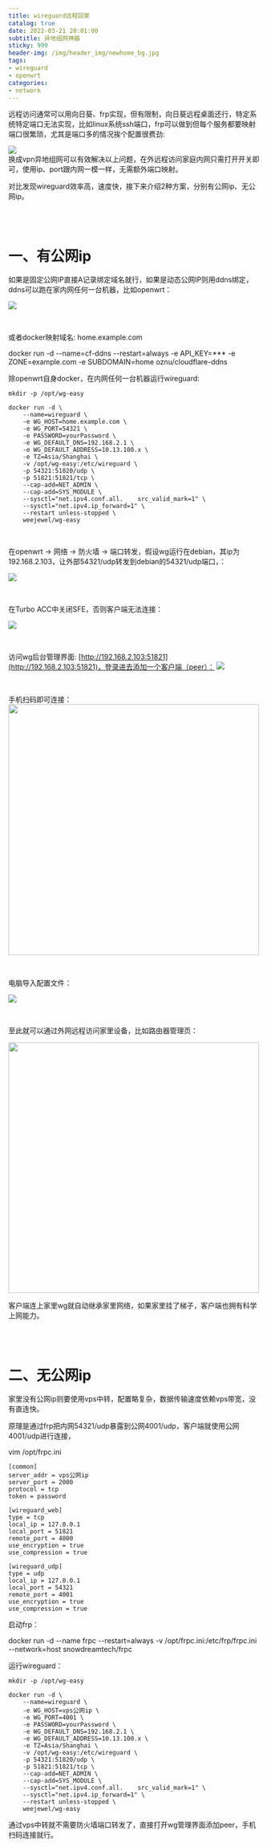 ```yaml
---
title: wireguard远程回家
catalog: true
date: 2022-03-21 20:01:00
subtitle: 异地组网神器
sticky: 999
header-img: /img/header_img/newhome_bg.jpg
tags:
- wireguard
- openwrt
categories:
- network
---
```


远程访问通常可以用向日葵、frp实现，但有限制，向日葵远程桌面还行，特定系统特定端口无法实现，比如linux系统ssh端口，frp可以做到但每个服务都要映射端口很繁琐，尤其是端口多的情况挨个配置很费劲:

![](frp.png)
<br/>
换成vpn异地组网可以有效解决以上问题，在外远程访问家庭内网只需打开开关即可，使用ip、port跟内网一模一样，无需额外端口映射。

对比发现wireguard效率高，速度快，接下来介绍2种方案，分别有公网ip、无公网ip。

<br/>
<br/>

# 一、有公网ip

如果是固定公网IP直接A记录绑定域名就行，如果是动态公网IP则用ddns绑定，ddns可以跑在家内网任何一台机器，比如openwrt：

![](ddns.png)

<br/>

或者docker映射域名: home.example.com

docker run -d --name=cf-ddns --restart=always -e API_KEY=*** -e ZONE=example.com -e SUBDOMAIN=home oznu/cloudflare-ddns

除openwrt自身docker，在内网任何一台机器运行wireguard:

```
mkdir -p /opt/wg-easy

docker run -d \
    --name=wireguard \
    -e WG_HOST=home.example.com \
    -e WG_PORT=54321 \
    -e PASSWORD=yourPassword \
    -e WG_DEFAULT_DNS=192.168.2.1 \
    -e WG_DEFAULT_ADDRESS=10.13.100.x \
    -e TZ=Asia/Shanghai \
    -v /opt/wg-easy:/etc/wireguard \
    -p 54321:51820/udp \
    -p 51821:51821/tcp \
    --cap-add=NET_ADMIN \
    --cap-add=SYS_MODULE \
    --sysctl="net.ipv4.conf.all.    src_valid_mark=1" \
    --sysctl="net.ipv4.ip_forward=1" \
    --restart unless-stopped \
    weejewel/wg-easy
```

<br/>

在openwrt -> 网络 -> 防火墙 -> 端口转发，假设wg运行在debian，其ip为192.168.2.103，让外部54321/udp转发到debian的54321/udp端口，：

![](port.png)

<br/>

在Turbo ACC中关闭SFE，否则客户端无法连接：

![](turboACC.png)

<br/>

访问wg后台管理界面: [http://192.168.2.103:51821](http://192.168.2.103:51821)，登录进去添加一个客户端（peer）：
![](wg.png)

<br/>

手机扫码即可连接：
<img src="wg_android.jpeg" width="500" />

<br/>

电脑导入配置文件：

![](wg_windows.jpg)

<br/>

至此就可以通过外网远程访问家里设备，比如路由器管理页：

<img src="openwrt.jpeg" width="500"/>

客户端连上家里wg就自动继承家里网络，如果家里挂了梯子，客户端也拥有科学上网能力。


<br/>
<br/>

# 二、无公网ip

家里没有公网ip则要使用vps中转，配置略复杂，数据传输速度依赖vps带宽，没有直连快。

原理是通过frp把内网54321/udp暴露到公网4001/udp，客户端就使用公网4001/udp进行连接，

vim /opt/frpc.ini
```
[common]
server_addr = vps公网ip
server_port = 2000
protocol = tcp
token = password

[wireguard_web]
type = tcp
local_ip = 127.0.0.1
local_port = 51821
remote_port = 4000
use_encryption = true
use_compression = true

[wireguard_udp]
type = udp
local_ip = 127.0.0.1
local_port = 54321
remote_port = 4001
use_encryption = true
use_compression = true

```

启动frp：

docker run -d --name frpc --restart=always -v /opt/frpc.ini:/etc/frp/frpc.ini --network=host snowdreamtech/frpc

运行wireguard：

```
mkdir -p /opt/wg-easy

docker run -d \
    --name=wireguard \
    -e WG_HOST=vps公网ip \
    -e WG_PORT=4001 \
    -e PASSWORD=yourPassword \
    -e WG_DEFAULT_DNS=192.168.2.1 \
    -e WG_DEFAULT_ADDRESS=10.13.100.x \
    -e TZ=Asia/Shanghai \
    -v /opt/wg-easy:/etc/wireguard \
    -p 54321:51820/udp \
    -p 51821:51821/tcp \
    --cap-add=NET_ADMIN \
    --cap-add=SYS_MODULE \
    --sysctl="net.ipv4.conf.all.    src_valid_mark=1" \
    --sysctl="net.ipv4.ip_forward=1" \
    --restart unless-stopped \
    weejewel/wg-easy
```
通过vps中转就不需要防火墙端口转发了，直接打开wg管理界面添加peer，手机扫码连接就行。
